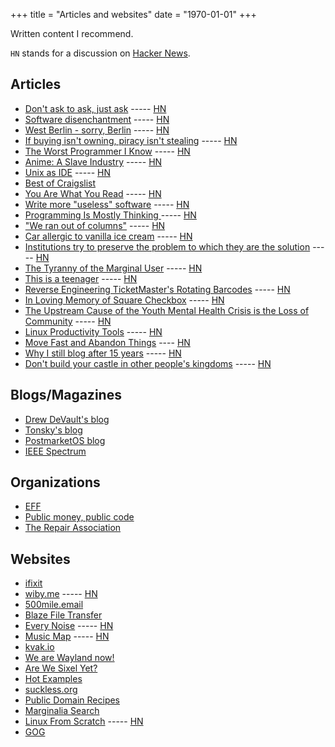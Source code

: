 +++
title = "Articles and websites"
date = "1970-01-01"
+++

Written content I recommend.
<!--more-->

`HN` stands for a discussion on [Hacker News](https://en.wikipedia.org/wiki/Hacker_News).

## Articles

- [Don't ask to ask, just ask](https://dontasktoask.com/) ----- [HN](https://news.ycombinator.com/item?id=30639225)
- [Software disenchantment](https://tonsky.me/blog/disenchantment/) ----- [HN](https://news.ycombinator.com/item?id=21929709)
- [West Berlin - sorry, Berlin](https://groups.google.com/g/eunet.politics/c/LbrVEM7zp-Y/m/ae_hhAk9jd8J) ----- [HN](https://news.ycombinator.com/item?id=35937637)
- [If buying isn't owning, piracy isn't stealing](https://pluralistic.net/2023/12/08/playstationed/) ----- [HN](https://news.ycombinator.com/item?id=38579899)
- [The Worst Programmer I Know](https://dannorth.net/the-worst-programmer/) ----- [HN](https://news.ycombinator.com/item?id=37361947)
- [Anime: A Slave Industry](https://hitregbroke.com/anime/) ----- [HN](https://news.ycombinator.com/item?id=39074062)
- [Unix as IDE](https://blog.sanctum.geek.nz/series/unix-as-ide/) ----- [HN](https://news.ycombinator.com/item?id=12653028)
- [Best of Craigslist](https://www.craigslist.org/about/best/all/)
- [You Are What You Read](https://blog.jim-nielsen.com/2024/you-are-what-you-read/) ----- [HN](https://news.ycombinator.com/item?id=40151952)
- [Write more "useless" software](https://ntietz.com/blog/write-more-useless-software/) ----- [HN](https://news.ycombinator.com/item?id=37911900)
- [Programming Is Mostly Thinking ](http://agileotter.blogspot.com/2014/09/programming-is-mostly-thinking.html) ----- [HN](https://news.ycombinator.com/item?id=40103407)
- ["We ran out of columns"](https://jimmyhmiller.github.io/ugliest-beautiful-codebase) ----- [HN](https://news.ycombinator.com/item?id=41146239)
- [Car allergic to vanilla ice cream](https://www.cs.cmu.edu/~wkw/humour/carproblems.txt) ----- [HN](https://news.ycombinator.com/item?id=37584399)
- [Institutions try to preserve the problem to which they are the solution](https://effectiviology.com/shirky-principle/) ----- [HN](https://news.ycombinator.com/item?id=39491863)
- [The Tyranny of the Marginal User](https://nothinghuman.substack.com/p/the-tyranny-of-the-marginal-user) ----- [HN](https://news.ycombinator.com/item?id=37509507)
- [This is a teenager](https://pudding.cool/2024/03/teenagers/) ----- [HN](https://news.ycombinator.com/item?id=40053774)
- [Reverse Engineering TicketMaster's Rotating Barcodes](https://conduition.io/coding/ticketmaster/) ----- [HN](https://news.ycombinator.com/item?id=40906148)
- [In Loving Memory of Square Checkbox](https://tonsky.me/blog/checkbox/) ----- [HN](https://news.ycombinator.com/item?id=39161339)
- [The Upstream Cause of the Youth Mental Health Crisis is the Loss of Community](https://www.afterbabel.com/p/the-upstream-cause-of-the-youth-mental) ----- [HN](https://news.ycombinator.com/item?id=41139150)
- [Linux Productivity Tools](https://www.usenix.org/sites/default/files/conference/protected-files/lisa19_maheshwari.pdf) ----- [HN](https://news.ycombinator.com/item?id=23229241)
- [Move Fast and Abandon Things](https://engineersneedart.com/blog/movefast/movefast.html) ---- [HN](https://news.ycombinator.com/item?id=41635583)
- [Why I still blog after 15 years](https://www.jonashietala.se/blog/2024/09/25/why_i_still_blog_after_15_years/) ----- [HN](https://news.ycombinator.com/item?id=41646531)
- [Don't build your castle in other people's kingdoms](https://howtomarketagame.com/2021/11/01/dont-build-your-castle-in-other-peoples-kingdoms/) ----- [HN](https://news.ycombinator.com/item?id=41712885)

## Blogs/Magazines

- [Drew DeVault's blog](https://drewdevault.com/)
- [Tonsky's blog](https://tonsky.me/)
- [PostmarketOS blog](https://postmarketos.org/blog/)
- [IEEE Spectrum](https://spectrum.ieee.org/)

## Organizations

- [EFF](https://www.eff.org/)
- [Public money, public code](https://publiccode.eu/en/)
- [The Repair Association](https://www.repair.org/)

## Websites

- [ifixit](https://www.ifixit.com/)
- [wiby.me](https://wiby.me/) ----- [HN](https://news.ycombinator.com/item?id=30639225)
- [500mile.email](https://500mile.email/)
- [Blaze File Transfer](https://blaze.vercel.app/)
- [Every Noise](https://everynoise.com) ----- [HN](https://news.ycombinator.com/item?id=26668426)
- [Music Map](https://www.music-map.com/) ----- [HN](https://news.ycombinator.com/item?id=38481426)
- [kvak.io](https://kvak.io/about)
- [We are Wayland now!](https://wearewaylandnow.com)
- [Are We Sixel Yet?](https://www.arewesixelyet.com/)
- [Hot Examples](https://hotexamples.com/)
- [suckless.org](https://suckless.org/)
- [Public Domain Recipes](https://publicdomainrecipes.com/)
- [Marginalia Search](https://search.marginalia.nu/)
- [Linux From Scratch](https://www.linuxfromscratch.org/index.html) ----- [HN](https://news.ycombinator.com/item?id=41747966)
- [GOG](https://www.gog.com)
